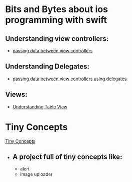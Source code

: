 # Bits and Bytes about ios programming with swift

## Understanding view controllers:
 - [passing data between view controllers](https://github.com/codyowl/ios-journey/tree/master/passDataViewController)

## Understanding Delegates:
 - [passing data between view controllers using delegates](https://github.com/codyowl/ios-journey/tree/master/UnderstandingDelegates)

## Views:
 - [Understanding Table View](https://github.com/codyowl/ios-journey/tree/master/UnderstandingTableView)

# Tiny Concepts
 [Tiny Concepts](https://github.com/codyowl/ios-journey/tree/master/tinyConcepts)

 - ## A project full of tiny concepts like:
   - alert
   - image uploader 
